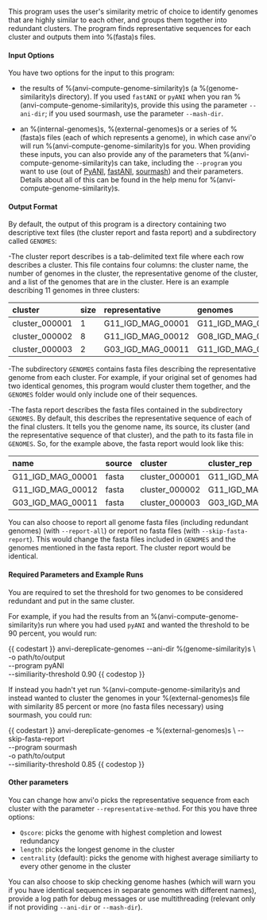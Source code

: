 
This program uses the user's similarity metric of choice to identify genomes that are highly similar to each other, and groups them together into redundant clusters. The program finds representative sequences for each cluster and outputs them into %(fasta)s files.


#### Input Options 

You have two options for the input to this program: 

- the results of %(anvi-compute-genome-similarity)s (a %(genome-similarity)s directory). If you used `fastANI` or `pyANI` when you ran %(anvi-compute-genome-similarity)s, provide this using the parameter `--ani-dir`; if you used sourmash, use the parameter `--mash-dir`. 

- an %(internal-genomes)s, %(external-genomes)s or a series of %(fasta)s files (each of which represents a genome), in which case anvi'o will run %(anvi-compute-genome-similarity)s for you.  When providing these inputs, you can also provide any of the parameters that %(anvi-compute-genome-similarity)s can take, including the `--program` you want to use (out of  [PyANI](https://github.com/widdowquinn/pyani), [fastANI](https://github.com/ParBLiSS/FastANI),  [sourmash](https://sourmash.readthedocs.io/en/latest/)) and their parameters. Details about all of this can be found in the help menu for %(anvi-compute-genome-similarity)s.

#### Output Format 

By default, the output of this program is a directory containing two descriptive text files (the cluster report and fasta report) and a subdirectory called `GENOMES`:

-The cluster report describes is a tab-delimited text file where each row describes a cluster. This file contains four columns: the cluster name, the number of genomes in the cluster, the representative genome of the cluster, and a list of the genomes that are in the cluster. Here is an example describing 11 genomes in three clusters:

|**cluster**|**size**|**representative**|**genomes**|
|:--|:--|:--|:--|
|cluster_000001|1|G11_IGD_MAG_00001|G11_IGD_MAG_00001|
|cluster_000002|8|G11_IGD_MAG_00012|G08_IGD_MAG_00008,G33_IGD_MAG_00011,G01_IGD_MAG_00013,G06_IGD_MAG_00023,G03_IGD_MAG_00021,G05_IGD_MAG_00014,G11_IGD_MAG_00012,G10_IGD_MAG_00010|
|cluster_000003|2|G03_IGD_MAG_00011|G11_IGD_MAG_00013,G03_IGD_MAG_00011|

-The subdirectory `GENOMES` contains fasta files describing the representative genome from each cluster. For example, if your original set of genomes had two identical genomes, this program would cluster them together, and the `GENOMES` folder would only include one of their sequences. 

-The fasta report describes the fasta files contained in the subdirectory `GENOMES`. By default, this describes the representative sequence of each of the final clusters. It tells you the genome name, its source, its cluster (and the representative sequence of that cluster), and the path to its fasta file in  `GENOMES`.  So, for the example above, the fasta report would look like this:

|**name**|**source**|**cluster**|**cluster_rep**|**path**|
|:--|:--|:--|:--|:--|
|G11_IGD_MAG_00001|fasta|cluster_000001|G11_IGD_MAG_00001|GENOMES/G11_IGD_MAG_00001.fa|
|G11_IGD_MAG_00012|fasta|cluster_000002|G11_IGD_MAG_00012|GENOMES/G11_IGD_MAG_00012.fa|
|G03_IGD_MAG_00011|fasta|cluster_000003|G03_IGD_MAG_00011|GENOMES/G03_IGD_MAG_00011.fa|

You can also choose to report all genome fasta files (including redundant genomes) (with `--report-all`) or report no fasta files (with `--skip-fasta-report`). This would change the fasta files included in `GENOMES` and the genomes mentioned in the fasta report. The cluster report would be identical.

#### Required Parameters and Example Runs

You are required to set the threshold for two genomes to be considered redundant and put in the same cluster. 

For example, if you had the results from an %(anvi-compute-genome-similarity)s run where you had used `pyANI` and wanted the threshold to be 90 percent, you would run: 

{{ codestart }}
anvi-dereplicate-genomes --ani-dir %(genome-similarity)s \ 
                         -o path/to/output \
                         --program pyANI \
                         --similiarity-threshold 0.90
{{ codestop }}

If instead you hadn't yet run %(anvi-compute-genome-similarity)s and instead wanted to cluster the genomes in your %(external-genomes)s file with similarity 85 percent or more (no fasta files necessary) using sourmash, you could run: 

{{ codestart }}
anvi-dereplicate-genomes -e %(external-genomes)s \ 
                         --skip-fasta-report \
                         --program sourmash \
                         -o path/to/output \
                         --similiarity-threshold 0.85 
{{ codestop }}

#### Other parameters

You can change how anvi'o picks the representative sequence from each cluster with the parameter `--representative-method`. For this you have three options:

- `Qscore`: picks the genome with highest completion and lowest redundancy
- `length`: picks the longest genome in the cluster
- `centrality` (default): picks the genome with highest average similiarty to every other genome in the cluster

You can also choose to skip checking genome hashes (which will warn you if you have identical sequences in separate genomes with different names), provide a log path for debug messages or use multithreading (relevant only if not providing `--ani-dir` or `--mash-dir`).


